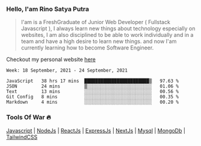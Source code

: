 ### Hello, I'am Rino Satya Putra

> I'am is a FreshGraduate of Junior Web Developer ( Fullstack Javascript ), I always learn new things about technology especially on websites, I am also disciplined to be able to work individually and in a team and have a high desire to learn new things. and now I'am currently learning how to become Software Engineer.

Checkout my personal website <a href="https://rinosatyaputra.vercel.app">here</a>

<!--START_SECTION:waka-->
```text
Week: 18 September, 2021 - 24 September, 2021

JavaScript   38 hrs 17 mins  ████████████████████████▒   97.63 % 
JSON         24 mins         ▒░░░░░░░░░░░░░░░░░░░░░░░░   01.06 % 
Text         13 mins         ░░░░░░░░░░░░░░░░░░░░░░░░░   00.56 % 
Git Config   8 mins          ░░░░░░░░░░░░░░░░░░░░░░░░░   00.35 % 
Markdown     4 mins          ░░░░░░░░░░░░░░░░░░░░░░░░░   00.20 % 
```
<!--END_SECTION:waka-->

### Tools Of War :fire:
<a href="https://developer.mozilla.org/en-US/docs/Web/JavaScript?retiredLocale=id">Javascript</a> | <a href="https://nodejs.org/en/">NodeJs</a> | <a href="https://reactjs.org/">ReactJs</a> | <a href="https://expressjs.com/">ExpressJs</a> | <a href="https://nextjs.org/">NextJs</a> | <a href="https://www.mysql.com/">Mysql</a> | <a href="https://www.mongodb.com/">MongoDb</a> | <a href="https://tailwindcss.com">TailwindCSS</a> 
